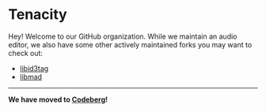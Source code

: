 # Tenacity

Hey! Welcome to our GitHub organization. While we maintain an audio editor,
we also have some other actively maintained forks you may want to check out:

- [libid3tag](https://github.com/tenacityteam/libid3tag)
- [libmad](https://github.com/tenacityteam/libmad)

---

**We have moved to [Codeberg](https://codeberg.org/tenacityteam)!**
